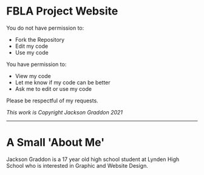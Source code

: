 # FBLA Project Website
You do not have permission to:

- Fork the Repository
- Edit my code
- Use my code

You have permission to:

- View my code
- Let me know if my code can be better
- Ask me to edit or use my code

Please be respectful of my requests.

*This work is Copyright Jackson Graddon 2021*


---
# A Small 'About Me'
Jackson Graddon is a 17 year old high school student at Lynden High School who is interested in Graphic and Website Design.
